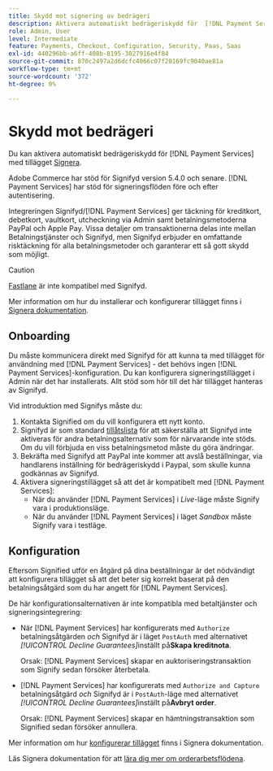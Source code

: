 ```yaml
---
title: Skydd mot signering av bedrägeri
description: Aktivera automatiskt bedrägeriskydd för  [!DNL Payment Services] med signering.
role: Admin, User
level: Intermediate
feature: Payments, Checkout, Configuration, Security, Paas, Saas
exl-id: 440296bb-a6ff-408b-8195-3027916e4f84
source-git-commit: 870c2497a2d6dcfc4066c07f20169fc9040ae81a
workflow-type: tm+mt
source-wordcount: '372'
ht-degree: 0%

---
```


# Skydd mot bedrägeri

Du kan aktivera automatiskt bedrägeriskydd för [!DNL Payment Services] med tillägget [Signera](https://commercemarketplace.adobe.com/signifyd-module-connect.html).

Adobe Commerce har stöd för Signifyd version 5.4.0 och senare. [!DNL Payment Services] har stöd för signeringsflöden före och efter autentisering.

Integreringen Signifyd/[!DNL Payment Services] ger täckning för kreditkort, debetkort, vaultkort, utcheckning via Admin samt betalningsmetoderna PayPal och Apple Pay. Vissa detaljer om transaktionerna delas inte mellan Betalningstjänster och Signifyd, men Signifyd erbjuder en omfattande risktäckning för alla betalningsmetoder och garanterar ett så gott skydd som möjligt.

>[!CAUTION]
>
> [Fastlane](payments-options.md#fastlane-button) är inte kompatibel med Signifyd.

Mer information om hur du installerar och konfigurerar tillägget finns i [Signera dokumentation](https://community.signifyd.com/support/s/article/magento-2-extension-install-guide?language=en_US#downloadandinstallingmagento2extension).

## Onboarding

Du måste kommunicera direkt med Signifyd för att kunna ta med tillägget för användning med [!DNL Payment Services] - det behövs ingen [!DNL Payment Services]-konfiguration. Du kan konfigurera signeringstillägget i Admin när det har installerats. Allt stöd som hör till det här tillägget hanteras av Signifyd.

Vid introduktion med Signifys måste du:

1. Kontakta Signified om du vill konfigurera ett nytt konto.
1. Signifyd är som standard [tillåtslista](https://github.com/signifyd/magento2/blob/main/docs/RESTRICT-PAYMENTS.md) för att säkerställa att Signifyd inte aktiveras för andra betalningsalternativ som för närvarande inte stöds. Om du vill förbjuda en viss betalningsmetod måste du göra ändringar.
1. Bekräfta med Signifyd att PayPal inte kommer att avslå beställningar, via handlarens inställning för bedrägeriskydd i Paypal, som skulle kunna godkännas av Signifyd.
1. Aktivera signeringstillägget så att det är kompatibelt med [!DNL Payment Services]:
   * När du använder [!DNL Payment Services] i _Live_-läge måste Signify vara i produktionsläge.
   * När du använder [!DNL Payment Services] i läget _Sandbox_ måste Signify vara i testläge.

## Konfiguration

Eftersom Signified utför en åtgärd på dina beställningar är det nödvändigt att konfigurera tillägget så att det beter sig korrekt baserat på den betalningsåtgärd som du har angett för [!DNL Payment Services].

De här konfigurationsalternativen är inte kompatibla med betaltjänster och signeringsintegrering:

* När [!DNL Payment Services] har konfigurerats med `Authorize` betalningsåtgärden _och_ Signifyd är i läget `PostAuth` med alternativet _[!UICONTROL Decline Guarantees]_&#x200B;inställt på&#x200B;**Skapa kreditnota**.

  Orsak: [!DNL Payment Services] skapar en auktoriseringstransaktion som Signify sedan försöker återbetala.


* [!DNL Payment Services] har konfigurerats med `Authorize and Capture` betalningsåtgärd _och_ Signifyd är i `PostAuth`-läge med alternativet _[!UICONTROL Decline Guarantees]_&#x200B;inställt på&#x200B;**Avbryt order**.

  Orsak: [!DNL Payment Services] skapar en hämtningstransaktion som Signified sedan försöker annullera.


Mer information om hur [konfigurerar tillägget](https://community.signifyd.com/support/s/article/magento-2-extension-install-guide?language=en_US#configuringmagento2extension) finns i Signera dokumentation.

Läs Signera dokumentation för att [lära dig mer om orderarbetsflödena](https://community.signifyd.com/support/s/article/magento-2-extension-install-guide?language=en_US#howmagento2works).
